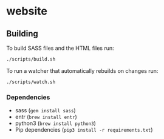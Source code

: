 # website

## Building

To build SASS files and the HTML files run:

```bash
./scripts/build.sh
```

To run a watcher that automatically rebuilds on changes run:

```
./scripts/watch.sh
```

### Dependencies

- sass (`gem install sass`)
- entr (`brew install entr`)
- python3 (`brew install python3`)
- Pip dependencies (`pip3 install -r requirements.txt`)
